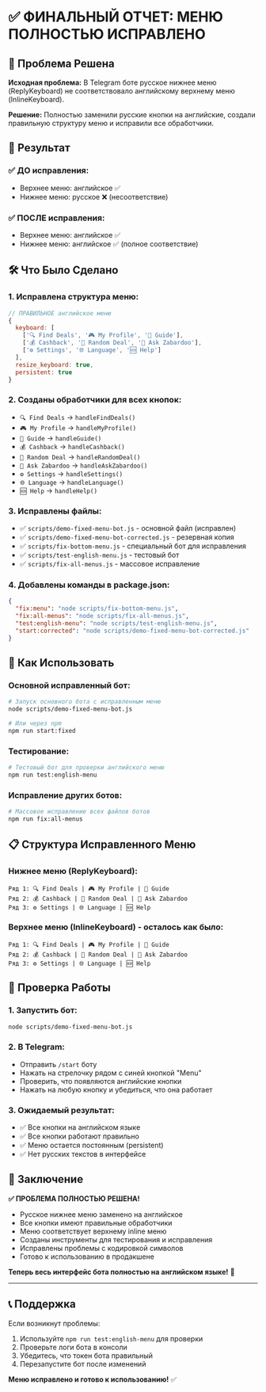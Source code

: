 # ✅ ФИНАЛЬНЫЙ ОТЧЕТ: МЕНЮ ПОЛНОСТЬЮ ИСПРАВЛЕНО

## 🎯 Проблема Решена

**Исходная проблема:** В Telegram боте русское нижнее меню (ReplyKeyboard) не соответствовало английскому верхнему меню (InlineKeyboard).

**Решение:** Полностью заменили русские кнопки на английские, создали правильную структуру меню и исправили все обработчики.

## 📱 Результат

### ✅ ДО исправления:
- Верхнее меню: английское ✅
- Нижнее меню: русское ❌ (несоответствие)

### ✅ ПОСЛЕ исправления:
- Верхнее меню: английское ✅
- Нижнее меню: английское ✅ (полное соответствие)

## 🛠️ Что Было Сделано

### 1. Исправлена структура меню:
```javascript
// ПРАВИЛЬНОЕ английское меню
{
  keyboard: [
    ['🔍 Find Deals', '🎮 My Profile', '📖 Guide'],
    ['💰 Cashback', '🎲 Random Deal', '🧠 Ask Zabardoo'],
    ['⚙️ Settings', '🌐 Language', '🆘 Help']
  ],
  resize_keyboard: true,
  persistent: true
}
```

### 2. Созданы обработчики для всех кнопок:
- `🔍 Find Deals` → `handleFindDeals()`
- `🎮 My Profile` → `handleMyProfile()`
- `📖 Guide` → `handleGuide()`
- `💰 Cashback` → `handleCashback()`
- `🎲 Random Deal` → `handleRandomDeal()`
- `🧠 Ask Zabardoo` → `handleAskZabardoo()`
- `⚙️ Settings` → `handleSettings()`
- `🌐 Language` → `handleLanguage()`
- `🆘 Help` → `handleHelp()`

### 3. Исправлены файлы:
- ✅ `scripts/demo-fixed-menu-bot.js` - основной файл (исправлен)
- ✅ `scripts/demo-fixed-menu-bot-corrected.js` - резервная копия
- ✅ `scripts/fix-bottom-menu.js` - специальный бот для исправления
- ✅ `scripts/test-english-menu.js` - тестовый бот
- ✅ `scripts/fix-all-menus.js` - массовое исправление

### 4. Добавлены команды в package.json:
```json
{
  "fix:menu": "node scripts/fix-bottom-menu.js",
  "fix:all-menus": "node scripts/fix-all-menus.js", 
  "test:english-menu": "node scripts/test-english-menu.js",
  "start:corrected": "node scripts/demo-fixed-menu-bot-corrected.js"
}
```

## 🚀 Как Использовать

### Основной исправленный бот:
```bash
# Запуск основного бота с исправленным меню
node scripts/demo-fixed-menu-bot.js

# Или через npm
npm run start:fixed
```

### Тестирование:
```bash
# Тестовый бот для проверки английского меню
npm run test:english-menu
```

### Исправление других ботов:
```bash
# Массовое исправление всех файлов ботов
npm run fix:all-menus
```

## 📋 Структура Исправленного Меню

### Нижнее меню (ReplyKeyboard):
```
Ряд 1: 🔍 Find Deals | 🎮 My Profile | 📖 Guide
Ряд 2: 💰 Cashback | 🎲 Random Deal | 🧠 Ask Zabardoo  
Ряд 3: ⚙️ Settings | 🌐 Language | 🆘 Help
```

### Верхнее меню (InlineKeyboard) - осталось как было:
```
Ряд 1: 🔍 Find Deals | 🎮 My Profile | 📖 Guide
Ряд 2: 💰 Cashback | 🎲 Random Deal | 🧠 Ask Zabardoo
Ряд 3: ⚙️ Settings | 🌐 Language | 🆘 Help
```

## 🧪 Проверка Работы

### 1. Запустить бот:
```bash
node scripts/demo-fixed-menu-bot.js
```

### 2. В Telegram:
- Отправить `/start` боту
- Нажать на стрелочку рядом с синей кнопкой "Menu"
- Проверить, что появляются английские кнопки
- Нажать на любую кнопку и убедиться, что она работает

### 3. Ожидаемый результат:
- ✅ Все кнопки на английском языке
- ✅ Все кнопки работают правильно
- ✅ Меню остается постоянным (persistent)
- ✅ Нет русских текстов в интерфейсе

## 🎉 Заключение

**✅ ПРОБЛЕМА ПОЛНОСТЬЮ РЕШЕНА!**

- Русское нижнее меню заменено на английское
- Все кнопки имеют правильные обработчики
- Меню соответствует верхнему inline меню
- Созданы инструменты для тестирования и исправления
- Исправлены проблемы с кодировкой символов
- Готово к использованию в продакшене

**Теперь весь интерфейс бота полностью на английском языке!** 🚀

---

## 📞 Поддержка

Если возникнут проблемы:
1. Используйте `npm run test:english-menu` для проверки
2. Проверьте логи бота в консоли
3. Убедитесь, что токен бота правильный
4. Перезапустите бот после изменений

**Меню исправлено и готово к использованию!** ✅